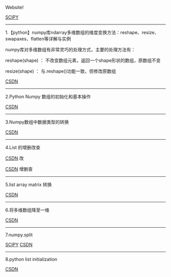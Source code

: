 Website!

[SCIPY](https://docs.scipy.org)
********************************************************************

1.【python】numpy库ndarray多维数组的维度变换方法：reshape、resize、swapaxes、flatten等详解与实例

numpy库对多维数组有非常灵巧的处理方式，主要的处理方法有：

reshape(shape) ： 不改变数组元素，返回一个shape形状的数组，原数组不变

resize(shape) ： 与.reshape()功能一致，但修改原数组

[CSDN](https://blog.csdn.net/brucewong0516/article/details/79185282)
********************************************************************
2.Python Numpy 数组的初始化和基本操作

[CSDN](https://www.cnblogs.com/saryli/p/8607630.html)
********************************************************************
3.Numpy数组中数据类型的转换

[CSDN](https://blog.csdn.net/hhu_luqi/article/details/79652351)
********************************************************************
4.List 的增删改查
 
[CSDN](https://blog.csdn.net/qq_35480483/article/details/81184639) 改

[CSDN](https://blog.csdn.net/sunflower_csdn/article/details/47757071) 增删查

********************************************************************
5.list array matrix 转换

[CSDN](https://blog.csdn.net/manjhOK/article/details/79583590)
********************************************************************
6.将多维数组降至一维

[CSDN](https://blog.csdn.net/kevin_7july/article/details/79289814)
********************************************************************
7.numpy.split

[SCIPY](https://docs.scipy.org/doc/numpy/reference/generated/numpy.split.html)
[CSDN](https://blog.csdn.net/mingyuli/article/details/81227629)
********************************************************************
8.python list initialization

[CSDN](https://blog.csdn.net/EricLeiy/article/details/78590128)
